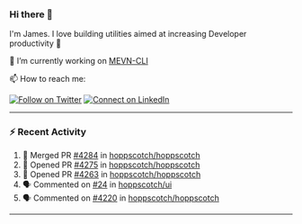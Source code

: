### Hi there 👋

I'm James. I love building utilities aimed at increasing Developer productivity :raised_hands: 

🔭 I’m currently working on [MEVN-CLI](https://github.com/madlabsinc/mevn-cli)

📫 How to reach me:

[![Follow on Twitter](https://img.shields.io/badge/--twitter?label=Twitter&logo=Twitter&style=social)](https://twitter.com/james_madhacks) [![Connect on LinkedIn](https://img.shields.io/badge/--linkedin?label=LinkedIn&logo=LinkedIn&style=social)](https://www.linkedin.com/in/jamesgeorge007)

---

### :zap: Recent Activity

<!--START_SECTION:activity-->
1. 🎉 Merged PR [#4284](https://github.com/hoppscotch/hoppscotch/pull/4284) in [hoppscotch/hoppscotch](https://github.com/hoppscotch/hoppscotch)
2. 💪 Opened PR [#4275](https://github.com/hoppscotch/hoppscotch/pull/4275) in [hoppscotch/hoppscotch](https://github.com/hoppscotch/hoppscotch)
3. 💪 Opened PR [#4263](https://github.com/hoppscotch/hoppscotch/pull/4263) in [hoppscotch/hoppscotch](https://github.com/hoppscotch/hoppscotch)
4. 🗣 Commented on [#24](https://github.com/hoppscotch/ui/pull/24#issuecomment-2278517270) in [hoppscotch/ui](https://github.com/hoppscotch/ui)
5. 🗣 Commented on [#4220](https://github.com/hoppscotch/hoppscotch/issues/4220#issuecomment-2276327196) in [hoppscotch/hoppscotch](https://github.com/hoppscotch/hoppscotch)
<!--END_SECTION:activity-->

---

<!--
**jamesgeorge007/jamesgeorge007** is a ✨ _special_ ✨ repository because its `README.md` (this file) appears on your GitHub profile.

Here are some ideas to get you started:

- 🌱 I’m currently learning ...
- 👯 I’m looking to collaborate on ...
- 🤔 I’m looking for help with ...
- 💬 Ask me about ...
- 😄 Pronouns: ...
- ⚡ Fun fact: ...
-->
